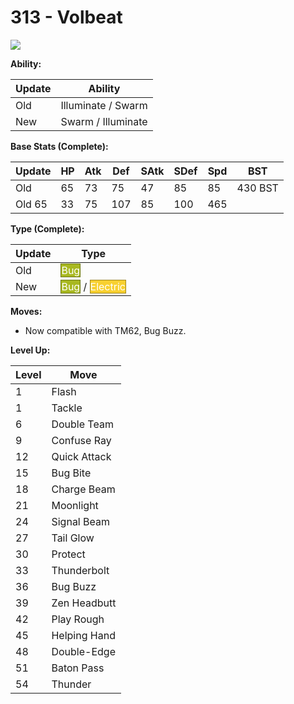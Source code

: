 # 313 - Volbeat
![][313]

**Ability:**

Update | Ability
---    | ---
Old    | Illuminate / Swarm
New    | Swarm / Illuminate

**Base Stats (Complete):**

Update | HP | Atk | Def | SAtk | SDef | Spd | BST
---    | ---| --- | --- | ---  | ---  | --- | ---
Old    | 65 |  73 |  75 |  47  |  85  |  85  |  430 BST
Old     65 |  33 |  75 |  107  |  85  |  100  |  465

**Type (Complete):**

Update | Type
---    | ---
Old    | <span style="color:white; background:#A8B820; border: 1px solid #6D7815">Bug</span>
New    | <span style="color:white; background:#A8B820; border: 1px solid #6D7815">Bug</span> / <span style="color:white; background:#F8D030; border: 1px solid #A1871F">Electric</span>

**Moves:**

 - Now compatible with TM62, Bug Buzz.

**Level Up:**

Level | Move
---   | ---
  1   | Flash
  1   | Tackle
  6   | Double Team
  9   | Confuse Ray
 12   | Quick Attack
 15   | Bug Bite
 18   | Charge Beam
 21   | Moonlight
 24   | Signal Beam
 27   | Tail Glow
 30   | Protect
 33   | Thunderbolt
 36   | Bug Buzz
 39   | Zen Headbutt
 42   | Play Rough
 45   | Helping Hand
 48   | Double-Edge
 51   | Baton Pass
 54   | Thunder



[313]: /img/pokemon/313.png
